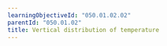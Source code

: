 ```yaml
---
learningObjectiveId: "050.01.02.02"
parentId: "050.01.02"
title: Vertical distribution of temperature
---
```

